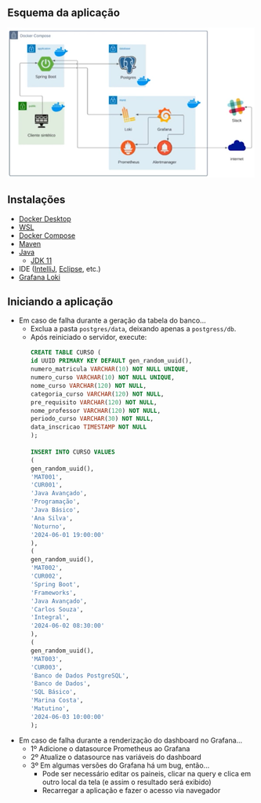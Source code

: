 ## Esquema da aplicação
![Esquema da aplicação](img/20250822205926.png)

## Instalações
- [Docker Desktop](https://docs.docker.com/desktop/install/windows-install/)
- [WSL](https://learn.microsoft.com/pt-br/windows/wsl/install)
- [Docker Compose](https://docs.docker.com/compose/install/)
- [Maven](https://maven.apache.org/install.html)
- [Java](https://www.oracle.com/java/technologies/downloads/)
  - [JDK 11](https://www.oracle.com/br/java/technologies/javase/jdk11-archive-downloads.html)
- IDE ([IntelliJ](https://www.jetbrains.com/pt-br/idea/#), [Eclipse](https://eclipseide.org/), etc.)
- [Grafana Loki](https://grafana.com/oss/loki/)

## Iniciando a aplicação
- Em caso de falha durante a geração da tabela do banco...
    - Exclua a pasta `postgres/data`, deixando apenas a `postgress/db`.
    - Após reiniciado o servidor, execute:
        ```sql
        CREATE TABLE CURSO (
        id UUID PRIMARY KEY DEFAULT gen_random_uuid(),
        numero_matricula VARCHAR(10) NOT NULL UNIQUE,
        numero_curso VARCHAR(10) NOT NULL UNIQUE,
        nome_curso VARCHAR(120) NOT NULL,
        categoria_curso VARCHAR(120) NOT NULL,
        pre_requisito VARCHAR(120) NOT NULL,
        nome_professor VARCHAR(120) NOT NULL,
        periodo_curso VARCHAR(30) NOT NULL,
        data_inscricao TIMESTAMP NOT NULL
        );
        
        INSERT INTO CURSO VALUES
        (
        gen_random_uuid(),
        'MAT001',
        'CUR001',
        'Java Avançado',
        'Programação',
        'Java Básico',
        'Ana Silva',
        'Noturno',
        '2024-06-01 19:00:00'
        ),
        (
        gen_random_uuid(),
        'MAT002',
        'CUR002',
        'Spring Boot',
        'Frameworks',
        'Java Avançado',
        'Carlos Souza',
        'Integral',
        '2024-06-02 08:30:00'
        ),
        (
        gen_random_uuid(),
        'MAT003',
        'CUR003',
        'Banco de Dados PostgreSQL',
        'Banco de Dados',
        'SQL Básico',
        'Marina Costa',
        'Matutino',
        '2024-06-03 10:00:00'
        );
        ```
- Em caso de falha durante a renderização do dashboard no Grafana...
  - 1º Adicione o datasource Prometheus ao Grafana
  - 2º Atualize o datasource nas variáveis do dashboard
  - 3º Em algumas versões do Grafana há um bug, então...
    - Pode ser necessário editar os paineis, clicar na query e clica em outro local da tela (e assim o resultado será exibido)
    - Recarregar a aplicação e fazer o acesso via navegador